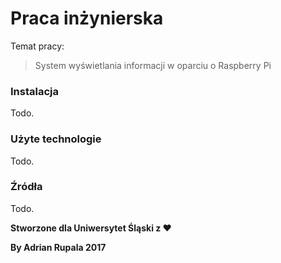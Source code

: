 # Praca inżynierska

Temat pracy:
>System wyświetlania informacji w oparciu o Raspberry Pi

### Instalacja

Todo.

### Użyte technologie

Todo.

### Źródła

Todo.




**Stworzone dla Uniwersytet Śląski z ♥**

**By Adrian Rupala 2017**
